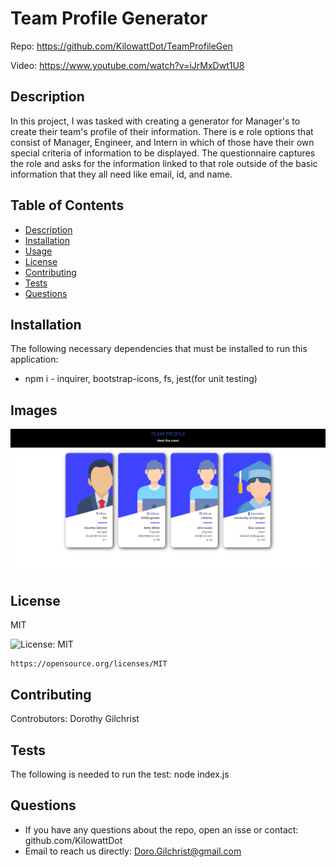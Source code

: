 # Team Profile Generator
  Repo: https://github.com/KilowattDot/TeamProfileGen

  Video: https://www.youtube.com/watch?v=iJrMxDwt1U8
  
  
  ## Description
  In this project, I was tasked with creating a generator for Manager's to create their team's profile of their information. There is e role options that consist of Manager, Engineer, and Intern in which of those have their own special criteria of information to be displayed. The questionnaire captures the role and asks for the information linked to that role outside of the basic information that they all need like email, id, and name.

  ## Table of Contents
  * [ Description](#description)
  * [ Installation](#installation)
  * [ Usage](#usage)
  * [ License](#license)
  * [ Contributing](#contributing)
  * [ Tests](#tests)
  * [ Questions](#questions)

  ## Installation
  The following necessary dependencies that must be installed to run this application:
  * npm i - inquirer, bootstrap-icons, fs, jest(for unit testing)

  ## Images
  <img src="2022-01-15_21h34_32.png">

  
  ## License
  MIT

   ![License: MIT](https://img.shields.io/badge/License-MIT-yellow.svg)
  
    https://opensource.org/licenses/MIT


  ## Contributing
   Controbutors: Dorothy Gilchrist

  ## Tests
  The following is needed to run the test: node index.js
  
  ## Questions
  * If you have any questions about the repo, open an isse or contact: github.com/KilowattDot
  * Email to reach us directly: Doro.Gilchrist@gmail.com






   

